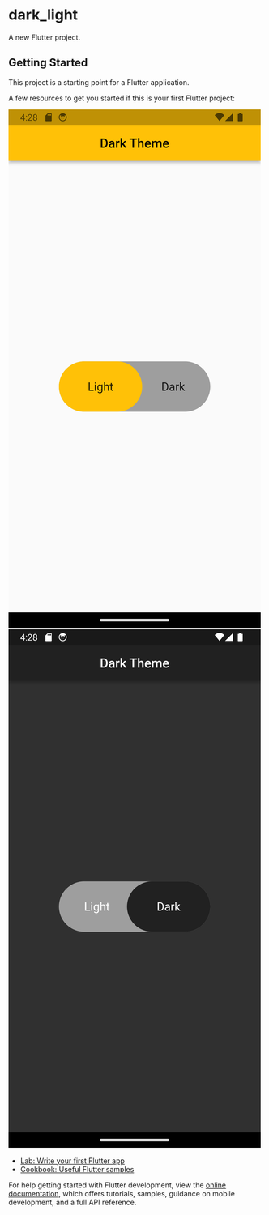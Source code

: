 # dark_light

A new Flutter project.

## Getting Started

This project is a starting point for a Flutter application.

A few resources to get you started if this is your first Flutter project:

![Light Theme](assets/light.png)
![Dark Theme](assets/dark.png)

- [Lab: Write your first Flutter app](https://docs.flutter.dev/get-started/codelab)
- [Cookbook: Useful Flutter samples](https://docs.flutter.dev/cookbook)

For help getting started with Flutter development, view the
[online documentation](https://docs.flutter.dev/), which offers tutorials,
samples, guidance on mobile development, and a full API reference.
